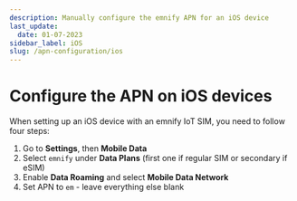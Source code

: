 ```yaml
---
description: Manually configure the emnify APN for an iOS device
last_update:
  date: 01-07-2023
sidebar_label: iOS
slug: /apn-configuration/ios
---
```


# Configure the APN on iOS devices

When setting up an iOS device with an emnify IoT SIM, you need to follow four steps:

1. Go to **Settings**, then **Mobile Data**
1. Select `emnify` under **Data Plans** (first one if regular SIM or secondary if eSIM)
1. Enable **Data Roaming** and select **Mobile Data Network**
1. Set APN to `em` - leave everything else blank
